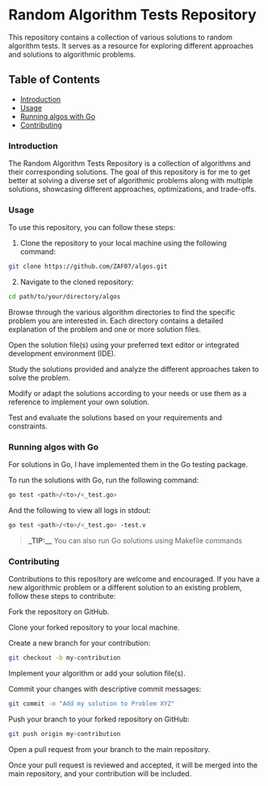<h1>Random Algorithm Tests Repository</h1>
This repository contains a collection of various solutions to random algorithm tests. It serves as a resource for exploring different approaches and solutions to algorithmic problems.

<h2>Table of Contents</h2>

* [Introduction](#introduction)
* [Usage](#usage)
* [Running algos with Go](#running-algos-with-go)
* [Contributing](#contributing)


### Introduction
The Random Algorithm Tests Repository is a collection of algorithms and their corresponding solutions. The goal of this repository is for me to get better at solving a diverse set of algorithmic problems along with multiple solutions, showcasing different approaches, optimizations, and trade-offs.

### Usage
To use this repository, you can follow these steps:

1. Clone the repository to your local machine using the following command:
```bash
git clone https://github.com/ZAF07/algos.git
```

2. Navigate to the cloned repository:
```bash
cd path/to/your/directory/algos
```

Browse through the various algorithm directories to find the specific problem you are interested in. Each directory contains a detailed explanation of the problem and one or more solution files.

Open the solution file(s) using your preferred text editor or integrated development environment (IDE).

Study the solutions provided and analyze the different approaches taken to solve the problem.

Modify or adapt the solutions according to your needs or use them as a reference to implement your own solution.

Test and evaluate the solutions based on your requirements and constraints.

### Running algos with Go
For solutions in Go, I have implemented them in the Go testing package.

To run the solutions with Go, run the following command:
```bash
go test <path>/<to>/<_test.go>
```
And the following to view all logs in stdout:
```bash
go test <path>/<to>/<_test.go> -test.v
```

> **_TIP:__** You can also run Go solutions using Makefile commands


### Contributing
Contributions to this repository are welcome and encouraged. If you have a new algorithmic problem or a different solution to an existing problem, follow these steps to contribute:

Fork the repository on GitHub.

Clone your forked repository to your local machine.

Create a new branch for your contribution:
```bash
git checkout -b my-contribution
```
Implement your algorithm or add your solution file(s).

Commit your changes with descriptive commit messages:

```bash
git commit -m "Add my solution to Problem XYZ"
```

Push your branch to your forked repository on GitHub:
```bash
git push origin my-contribution
```

Open a pull request from your branch to the main repository.

Once your pull request is reviewed and accepted, it will be merged into the main repository, and your contribution will be included.